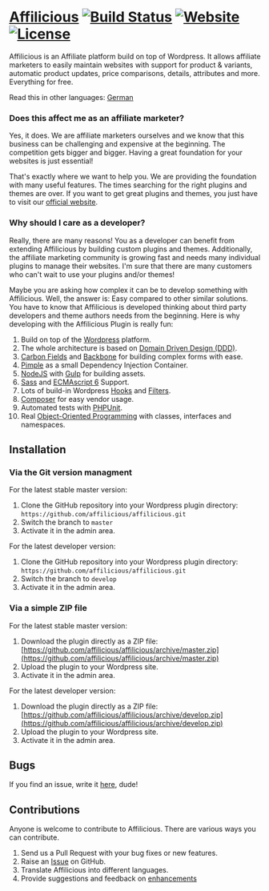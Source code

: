 # [Affilicious](https://affilicioustheme.de) [![Build Status](https://travis-ci.org/affilicious/affilicious.svg?branch=master)](https://travis-ci.org/affilicious/affilicious) [![Website](https://img.shields.io/website-up-down-green-red/http/shields.io.svg)](https://affilicioustheme.de) [![License](https://img.shields.io/badge/license-GPL--2.0%2B-red.svg)](https://github.com/affilicious/affilicious/blob/master/LICENSE) #
Affilicious is an Affiliate platform build on top of Wordpress. It allows affiliate marketers to easily maintain websites with support for
product & variants, automatic product updates, price comparisons, details, attributes and more. Everything for free.

Read this in other languages: [German](README.de.md)

### Does this affect me as an affiliate marketer? ###
Yes, it does. We are affiliate marketers ourselves and we know that this business can be challenging and expensive at the beginning.
The competition gets bigger and bigger. Having a great foundation for your websites is just essential!

That's exactly where we want to help you. We are providing the foundation with many useful features. The times searching for the 
right plugins and themes are over. If you want to get great plugins and themes, you just have to visit our [official website](https://affilicioustheme.de).

### Why should I care as a developer? ###
Really, there are many reasons! You as a developer can benefit from extending Affilicious by building custom plugins and themes. 
Additionally, the affiliate marketing community is growing fast and needs many individual plugins to manage their websites. I'm sure that there are 
many customers who can't wait to use your plugins and/or themes!

Maybe you are asking how complex it can be to develop something with Affilicious. Well, the answer is: Easy compared to other similar solutions.
You have to know that Affilicious is developed thinking about third party developers and theme authors needs from the beginning.
Here is why developing with the Affilicious Plugin is really fun:

1. Build on top of the [Wordpress](https://wordpress.com) platform.
2. The whole architecture is based on [Domain Driven Design (DDD)](https://de.wikipedia.org/wiki/Domain-driven_Design).
3. [Carbon Fields](https://carbonfields.net) and [Backbone](http://backbonejs.org) for building complex forms with ease.
4. [Pimple](http://pimple.sensiolabs.org) as a small Dependency Injection Container.
5. [NodeJS](https://nodejs.org) with [Gulp](http://gulpjs.com) for building assets.
6. [Sass](http://sass-lang.com) and [ECMAscript 6](https://babeljs.io/docs/learn-es2015/) Support.
7. Lots of build-in Wordpress [Hooks](https://codex.wordpress.org/Plugin_API/Hooks) and [Filters](https://codex.wordpress.org/Plugin_API/Filter_Reference).
8. [Composer](https://getcomposer.org) for easy vendor usage. 
9. Automated tests with [PHPUnit](https://phpunit.de).
10. Real [Object-Oriented Programming](https://en.wikipedia.org/wiki/Object-oriented_programming) with classes, interfaces and namespaces.
 
## Installation ##
### Via the Git version managment ###
For the latest stable master version:
1. Clone the GitHub repository into your Wordpress plugin directory: `https://github.com/affilicious/affilicious.git`
2. Switch the branch to `master`
3. Activate it in the admin area.

For the latest developer version:
1. Clone the GitHub repository into your Wordpress plugin directory: `https://github.com/affilicious/affilicious.git`
2. Switch the branch to `develop`
3. Activate it in the admin area.

### Via a simple ZIP file ###
For the latest stable master version:
1. Download the plugin directly as a ZIP file: [https://github.com/affilicious/affilicious/archive/master.zip](https://github.com/affilicious/affilicious/archive/master.zip)
2. Upload the plugin to your Wordpress site.
3. Activate it in the admin area.

For the latest developer version:
1. Download the plugin directly as a ZIP file: [https://github.com/affilicious/affilicious/archive/develop.zip](https://github.com/affilicious/affilicious/archive/develop.zip)
2. Upload the plugin to your Wordpress site.
3. Activate it in the admin area.

## Bugs ##
If you find an issue, write it [here](https://github.com/affilicious/affilicious/issues?state=open), dude!

## Contributions ##
Anyone is welcome to contribute to Affilicious. There are various ways you can contribute.

1. Send us a Pull Request with your bug fixes or new features.
2. Raise an [Issue](https://github.com/affilicious/affilicious/issues) on GitHub.
3. Translate Affilicious into different languages.
4. Provide suggestions and feedback on [enhancements](https://github.com/affilicious/affilicious/issues?direction=desc&labels=Enhancement&page=1&sort=created&state=open)
